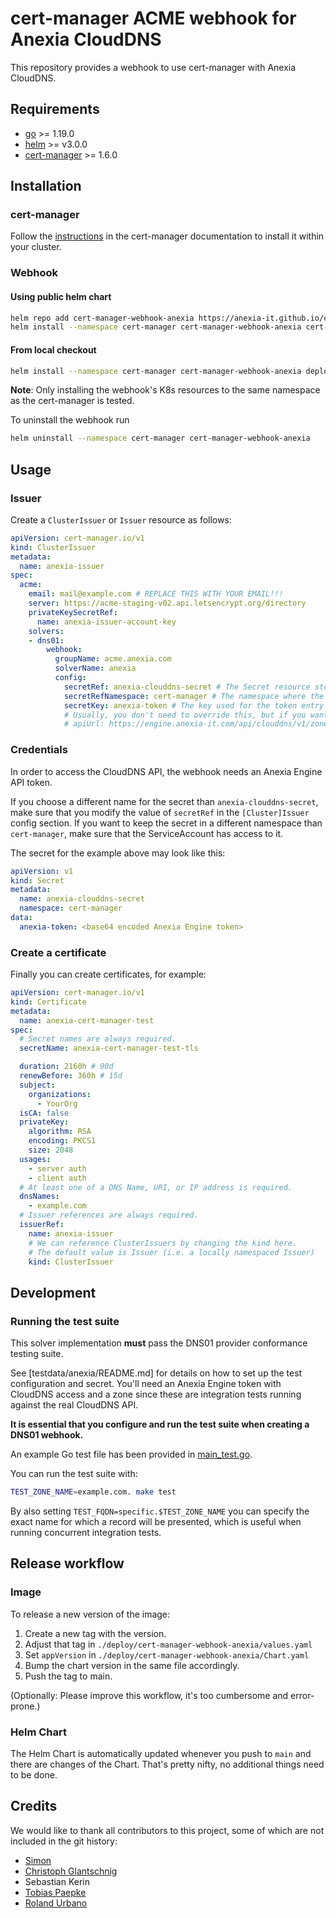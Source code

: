 # cert-manager ACME webhook for Anexia CloudDNS

This repository provides a webhook to use cert-manager with Anexia CloudDNS.

## Requirements
-   [go](https://golang.org/) >= 1.19.0
-   [helm](https://helm.sh/) >= v3.0.0
-   [cert-manager](https://cert-manager.io/) >= 1.6.0

## Installation

### cert-manager

Follow the [instructions](https://cert-manager.io/docs/installation/) in the cert-manager documentation to install it within your cluster.

### Webhook

#### Using public helm chart
```bash
helm repo add cert-manager-webhook-anexia https://anexia-it.github.io/cert-manager-webhook-anexia
helm install --namespace cert-manager cert-manager-webhook-anexia cert-manager-webhook-anexia/cert-manager-webhook-anexia
```

#### From local checkout

```bash
helm install --namespace cert-manager cert-manager-webhook-anexia deploy/cert-manager-webhook-anexia
```
**Note**: Only installing the webhook's K8s resources to the same namespace as the cert-manager is tested.

To uninstall the webhook run
```bash
helm uninstall --namespace cert-manager cert-manager-webhook-anexia
```
## Usage

### Issuer

Create a `ClusterIssuer` or `Issuer` resource as follows:
```yaml
apiVersion: cert-manager.io/v1
kind: ClusterIssuer
metadata:
  name: anexia-issuer
spec:
  acme:
    email: mail@example.com # REPLACE THIS WITH YOUR EMAIL!!!
    server: https://acme-staging-v02.api.letsencrypt.org/directory
    privateKeySecretRef:
      name: anexia-issuer-account-key
    solvers:
    - dns01:
        webhook:
          groupName: acme.anexia.com
          solverName: anexia
          config:
            secretRef: anexia-clouddns-secret # The Secret resource storing the Anexia Engine token to interact with CloudDNS
            secretRefNamespace: cert-manager # The namespace where the secret lives
            secretKey: anexia-token # The key used for the token entry in the data section of the secret
            # Usually, you don't need to override this, but if you want to, you can!
            # apiUrl: https://engine.anexia-it.com/api/clouddns/v1/zone.json
```

### Credentials
In order to access the CloudDNS API, the webhook needs an Anexia Engine API token.

If you choose a different name for the secret than `anexia-clouddns-secret`,
make sure that you modify the value of `secretRef` in the `[Cluster]Issuer` config section.
If you want to keep the secret in a different namespace than `cert-manager`,
make sure that the ServiceAccount has access to it.

The secret for the example above may look like this:
```yaml
apiVersion: v1
kind: Secret
metadata:
  name: anexia-clouddns-secret
  namespace: cert-manager
data:
  anexia-token: <base64 encoded Anexia Engine token>
```

### Create a certificate

Finally you can create certificates, for example:

```yaml
apiVersion: cert-manager.io/v1
kind: Certificate
metadata:
  name: anexia-cert-manager-test
spec:
  # Secret names are always required.
  secretName: anexia-cert-manager-test-tls

  duration: 2160h # 90d
  renewBefore: 360h # 15d
  subject:
    organizations:
      - YourOrg
  isCA: false
  privateKey:
    algorithm: RSA
    encoding: PKCS1
    size: 2048
  usages:
    - server auth
    - client auth
  # At least one of a DNS Name, URI, or IP address is required.
  dnsNames:
    - example.com
  # Issuer references are always required.
  issuerRef:
    name: anexia-issuer
    # We can reference ClusterIssuers by changing the kind here.
    # The default value is Issuer (i.e. a locally namespaced Issuer)
    kind: ClusterIssuer
```

## Development

### Running the test suite

This solver implementation **must** pass the DNS01 provider conformance testing suite.

See [testdata/anexia/README.md] for details on how to set up the test configuration and secret.
You'll need an Anexia Engine token with CloudDNS access and a zone since these are integration tests
running against the real CloudDNS API.

**It is essential that you configure and run the test suite when creating a
DNS01 webhook.**

An example Go test file has been provided in [main_test.go](https://github.com/cert-manager/webhook-example/blob/master/main_test.go).

You can run the test suite with:

```bash
TEST_ZONE_NAME=example.com. make test
```

By also setting `TEST_FQDN=specific.$TEST_ZONE_NAME`
you can specify the exact name for which a record will be presented,
which is useful when running concurrent integration tests.

## Release workflow
### Image

To release a new version of the image:

1. Create a new tag with the version.
2. Adjust that tag in `./deploy/cert-manager-webhook-anexia/values.yaml`
3. Set `appVersion` in `./deploy/cert-manager-webhook-anexia/Chart.yaml`
4. Bump the chart version in the same file accordingly.
5. Push the tag to main.

(Optionally: Please improve this workflow, it's too cumbersome and error-prone.)

### Helm Chart

The Helm Chart is automatically updated whenever you push to `main` and there are changes of the Chart.
That's pretty nifty, no additional things need to be done.

## Credits

We would like to thank all contributors to this project, some of which are not included in the git history:
* [Simon](https://github.com/kaisers1)
* [Christoph Glantschnig](https://github.com/glantscc)
* Sebastian Kerin
* [Tobias Paepke](https://github.com/paepke)
* [Roland Urbano](https://github.com/X4mp)
